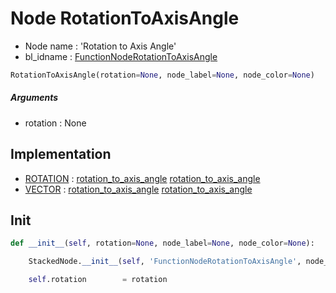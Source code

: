 # Node RotationToAxisAngle

- Node name : 'Rotation to Axis Angle'
- bl_idname : [FunctionNodeRotationToAxisAngle](https://docs.blender.org/api/current/bpy.types.FunctionNodeRotationToAxisAngle.html)


``` python
RotationToAxisAngle(rotation=None, node_label=None, node_color=None)
```
##### Arguments

- rotation : None

## Implementation

- [ROTATION](/docs/GeoNodes/socket_ROTATION.md) : [rotation_to_axis_angle](/docs/GeoNodes/socket_ROTATION.md#rotation_to_axis_angle) [rotation_to_axis_angle](/docs/GeoNodes/socket_ROTATION.md#rotation_to_axis_angle)
- [VECTOR](/docs/GeoNodes/socket_VECTOR.md) : [rotation_to_axis_angle](/docs/GeoNodes/socket_VECTOR.md#rotation_to_axis_angle) [rotation_to_axis_angle](/docs/GeoNodes/socket_VECTOR.md#rotation_to_axis_angle)

## Init

``` python
def __init__(self, rotation=None, node_label=None, node_color=None):

    StackedNode.__init__(self, 'FunctionNodeRotationToAxisAngle', node_label=node_label, node_color=node_color)

    self.rotation        = rotation
```
